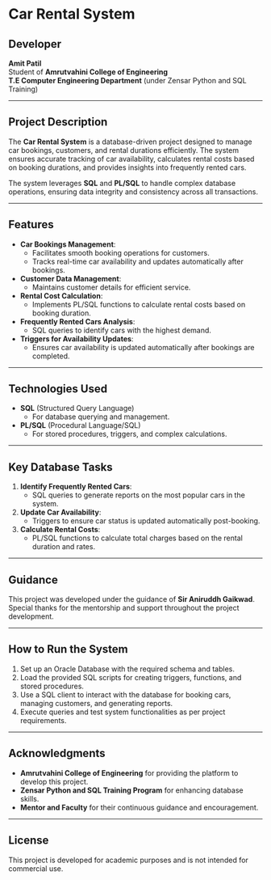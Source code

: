 # Car Rental System

## Developer
**Amit Patil**  
Student of **Amrutvahini College of Engineering**  
**T.E Computer Engineering Department** (under Zensar Python and SQL Training)  

---

## Project Description
The **Car Rental System** is a database-driven project designed to manage car bookings, customers, and rental durations efficiently. The system ensures accurate tracking of car availability, calculates rental costs based on booking durations, and provides insights into frequently rented cars. 

The system leverages **SQL** and **PL/SQL** to handle complex database operations, ensuring data integrity and consistency across all transactions.

---

## Features
- **Car Bookings Management**: 
  - Facilitates smooth booking operations for customers.
  - Tracks real-time car availability and updates automatically after bookings.
- **Customer Data Management**: 
  - Maintains customer details for efficient service.
- **Rental Cost Calculation**: 
  - Implements PL/SQL functions to calculate rental costs based on booking duration.
- **Frequently Rented Cars Analysis**: 
  - SQL queries to identify cars with the highest demand.
- **Triggers for Availability Updates**: 
  - Ensures car availability is updated automatically after bookings are completed.

---

## Technologies Used
- **SQL** (Structured Query Language) 
  - For database querying and management.
- **PL/SQL** (Procedural Language/SQL) 
  - For stored procedures, triggers, and complex calculations.

---

## Key Database Tasks
1. **Identify Frequently Rented Cars**:
   - SQL queries to generate reports on the most popular cars in the system.
2. **Update Car Availability**:
   - Triggers to ensure car status is updated automatically post-booking.
3. **Calculate Rental Costs**:
   - PL/SQL functions to calculate total charges based on the rental duration and rates.

---

## Guidance
This project was developed under the guidance of **Sir Aniruddh Gaikwad**.  
Special thanks for the mentorship and support throughout the project development.

---

## How to Run the System
1. Set up an Oracle Database with the required schema and tables.
2. Load the provided SQL scripts for creating triggers, functions, and stored procedures.
3. Use a SQL client to interact with the database for booking cars, managing customers, and generating reports.
4. Execute queries and test system functionalities as per project requirements.

---

## Acknowledgments
- **Amrutvahini College of Engineering** for providing the platform to develop this project.
- **Zensar Python and SQL Training Program** for enhancing database skills.
- **Mentor and Faculty** for their continuous guidance and encouragement.

---

## License
This project is developed for academic purposes and is not intended for commercial use.  
